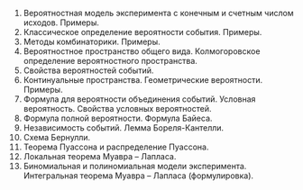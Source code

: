 1. Вероятностная модель эксперимента с конечным и счетным числом исходов. Примеры.
2. Классическое определение вероятности события. Примеры. 
3. Методы комбинаторики. Примеры. 
4. Вероятностное пространство общего вида. Колмогоровское определение вероятностного пространства. 
5. Свойства вероятностей событий.
6. Континуальные пространства. Геометрические вероятности. Примеры. 
7. Формула для вероятности объединения событий. Условная вероятность. Свойства условных вероятностей.
8. Формула полной вероятности. Формула Байеса. 
9. Независимость событий. Лемма Бореля-Кантелли. 
10. Схема Бернулли. 
11. Теорема Пуассона и распределение Пуассона. 
12. Локальная теорема Муавра – Лапласа. 
13. Биномиальная и полиномиальная модели эксперимента. Интегральная теорема Муавра – Лапласа (формулировка).
